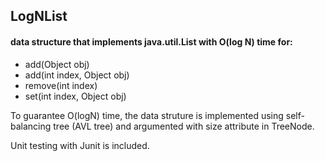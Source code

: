 ## LogNList
#### data structure that implements java.util.List with O(log N) time for:
* add(Object obj) 
* add(int index, Object obj)
* remove(int index)
* set(int index, Object obj)

To guarantee O(logN) time, the data struture is implemented using self-balancing tree (AVL tree) and argumented with size attribute in TreeNode.

Unit testing with Junit is included.
